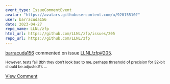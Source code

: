 ```yaml
---
event_type: IssueCommentEvent
avatar: "https://avatars.githubusercontent.com/u/92015510?"
user: barracuda156
date: 2023-04-27
repo_name: LLNL/zfp
html_url: https://github.com/LLNL/zfp/issues/205
repo_url: https://github.com/LLNL/zfp
---
```


<a href='https://github.com/barracuda156' target='_blank'>barracuda156</a> commented on issue <a href='https://github.com/LLNL/zfp/issues/205' target='_blank'>LLNL/zfp#205</a>.

<small>However, tests fail (tbh they don’t look bad to me, perhaps threshold of precision for 32-bit should be adjusted?):...</small>

<a href='https://github.com/LLNL/zfp/issues/205' target='_blank'>View Comment</a>